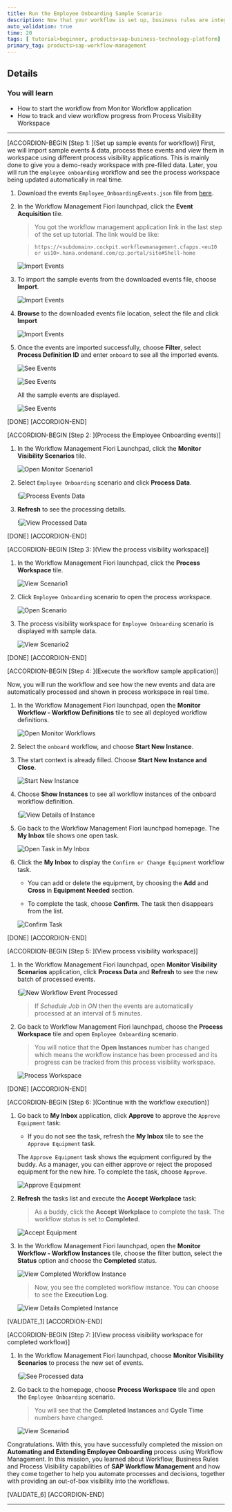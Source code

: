 ```yaml
---
title: Run the Employee Onboarding Sample Scenario
description: Now that your workflow is set up, business rules are integrated and visibility scenario is configured, run your workflow and visualize it.
auto_validation: true
time: 20
tags: [ tutorial>beginner, products>sap-business-technology-platform]
primary_tag: products>sap-workflow-management
---
```



## Details
### You will learn
  - How to start the workflow from Monitor Workflow application
  - How to track and view workflow progress from Process Visibility Workspace
---

[ACCORDION-BEGIN [Step 1: ](Set up sample events for workflow)]
First, we will import sample events & data, process these events and view them in workspace using different process visibility applications. This is mainly done to give you a demo-ready workspace with pre-filled data. Later, you will run the `employee onboarding` workflow and see the process workspace being updated automatically in real time.

1. Download the events `Employee_OnboardingEvents.json` file from [here](https://github.com/SAP-samples/cloud-process-visibility/releases/download/1.0.0/Employee_OnboardingEvents.json).

2. In the Workflow Management Fiori launchpad, click the **Event Acquisition** tile.

    >You got the workflow management application link in the last step of the set up tutorial. The link would be like:  

    > `https://<subdomain>.cockpit.workflowmanagement.cfapps.<eu10 or us10>.hana.ondemand.com/cp.portal/site#Shell-home`

    ![Import Events](eventaquisition_1.png)

3. To import the sample events from the downloaded events file, choose **Import**.

    ![Import Events](eventaquisition_2.png)

4. **Browse** to the downloaded events file location, select the file and click **Import**

    ![Import Events](importevents.png)

5. Once the events are imported successfully, choose **Filter**, select **Process Definition ID** and enter `onboard` to see all the imported events.

    ![See Events](eventaquisition_3.png)

    ![See Events](eventaquisition_4.png)

    All the sample events are displayed.

    ![See Events](eventaquisition_5.png)

[DONE]
[ACCORDION-END]

[ACCORDION-BEGIN [Step 2: ](Process the Employee Onboarding events)]

1. In the Workflow Management Fiori Launchpad, click the **Monitor Visibility Scenarios** tile.

    ![Open Monitor Scenario1](monitorscenario.png)

2. Select `Employee Onboarding` scenario and click **Process Data**.

    !![Process Events Data](processdata.png)

3. **Refresh** to see the processing details.

    !![View Processed Data](processeddata.png)

[DONE]
[ACCORDION-END]

[ACCORDION-BEGIN [Step 3: ](View the process visibility workspace)]

1. In the Workflow Management Fiori launchpad, click the **Process Workspace** tile.

    ![View Scenario1](viewscenario.png)

2. Click `Employee Onboarding` scenario to open the process workspace.

    ![Open Scenario](openscenarioworkspace.png)

3. The process visibility workspace for `Employee Onboarding` scenario is displayed with sample data.

    ![View Scenario2](viewscenario_2.png)

[DONE]
[ACCORDION-END]


[ACCORDION-BEGIN [Step 4: ](Execute the workflow sample application)]

Now, you will run the workflow and see how the new events and data are automatically processed and shown in process workspace in real time.

1. In the Workflow Management Fiori launchpad, open the **Monitor Workflow - Workflow Definitions** tile to see all deployed workflow definitions.

    ![Open Monitor Workflows](monitor-workflow.png)

2. Select the `onboard` workflow, and choose **Start New Instance**.

3. The start context is already filled. Choose **Start New Instance and Close**.

    ![Start New Instance](start-new-instance-json.png)  

4. Choose **Show Instances** to see all workflow instances of the onboard workflow definition.

    !![View Details of Instance](workflow-instance-1.png)

5. Go back to the Workflow Management Fiori launchpad homepage. The **My Inbox** tile shows one open task.

    ![Open Task in My Inbox](open-task.png)

6. Click the **My Inbox** to display the `Confirm or Change Equipment` workflow task.

    - You can add or delete the equipment, by choosing the **Add** and **Cross**  in **Equipment Needed** section.

    - To complete the task, choose **Confirm**. The task then disappears from the list.

    ![Confirm Task](confirm-equipment.png)

[DONE]
[ACCORDION-END]

[ACCORDION-BEGIN [Step 5: ](View process visibility workspace)]

1. In the Workflow Management Fiori launchpad, open **Monitor Visibility Scenarios** application, click **Process Data** and **Refresh** to see the new batch of processed events.

    !![New Workflow Event Processed](processworkflowevents.png)

    > If *Schedule Job* in *ON* then the events are automatically processed at an interval of 5 minutes.

2. Go back to Workflow Management Fiori launchpad, choose the **Process Workspace** tile and open `Employee Onboarding` scenario.

    > You will notice that the **Open Instances** number has changed which means the workflow instance has been processed and its progress can be tracked from this process visibility workspace.

    ![Process Workspace](viewscenario_3.png)    

[DONE]
[ACCORDION-END]

[ACCORDION-BEGIN [Step 6: ](Continue with the workflow execution)]

1. Go back to **My Inbox** application, click **Approve** to approve the `Approve Equipment` task:

    - If you do not see the task, refresh the **My Inbox** tile to see the `Approve Equipment` task.

    The `Approve Equipment` task shows the equipment configured by the buddy. As a manager, you can either approve or reject the proposed equipment for the new hire. To complete the task, choose `Approve`.

    ![Approve Equipment](approve-equipment.png)

2. **Refresh** the tasks list and execute the **Accept Workplace** task:

    > As a buddy, click the **Accept Workplace** to complete the task. The workflow status is set to **Completed**.

    ![Accept Equipment](accept-equipment.png)

3. In the Workflow Management Fiori launchpad, open the **Monitor Workflow - Workflow Instances** tile, choose the filter button, select the **Status** option and choose the **Completed** status.

    ![View Completed Workflow Instance](instance-filter-1.png)

    >Now, you see the completed workflow instance. You can choose to see the **Execution Log**.

    ![View Details Completed Instance](completed-instance2.png)

[VALIDATE_1]
[ACCORDION-END]

[ACCORDION-BEGIN [Step 7: ](View process visibility workspace for completed workflow)]

1. In the Workflow Management Fiori launchpad, choose **Monitor Visibility Scenarios** to process the new set of events.

    !![See Processed data](processeddata_2.png)

2. Go back to the homepage, choose **Process Workspace** tile and open the `Employee Onboarding` scenario.

    >You will see that the **Completed Instances** and **Cycle Time** numbers have changed.

    ![View Scenario4](viewscenario_4.png)

Congratulations. With this, you have successfully completed the mission on **Automating and Extending Employee Onboarding** process using Workflow Management. In this mission, you learned about Workflow, Business Rules and Process Visibility capabilities of **SAP Workflow Management** and how they come together to help you automate processes and decisions, together with providing an out-of-box visibility into the workflows.

[VALIDATE_6]
[ACCORDION-END]

---
